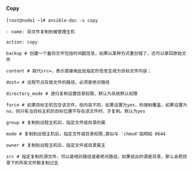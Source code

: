 #### Copy

`[root@node1 ~]# ansible-doc -s copy`

`- name: 将文件复制到被管理主机`

`action: copy`

`backup # 创建一个备份文件包括时间戳信息，如果以某种方式重创错了，还可以拿回原始文件`

`content # 取代src=，表示直接用此处指定的信息生成为目标文件内容；`

`dest= # 远程节点存放文件的路径，必须是绝对路径`

`directory_mode # 递归复制设置目录权限，默认为系统默认权限`

`force # 如果目标主机包含该文件，但内容不同，如果设置为yes，则强制覆盖，如果设置为no，则只有当目标主机的目标位置不存在该文件时，才复制。默认为yes`

`group # 复制到远程主机后，指定文件或目录的属`

``mode # 复制到远程主机后，指定文件或目录权限,类似与 `chmod'指明如 0644``

`owner # 复制到远程主机后，指定文件或目录属主`

`src # 指定复制的源文件，可以是相对路径或者绝对路径，如果给出的源是目录，那么会把目录下的所有文件都复制过去`

